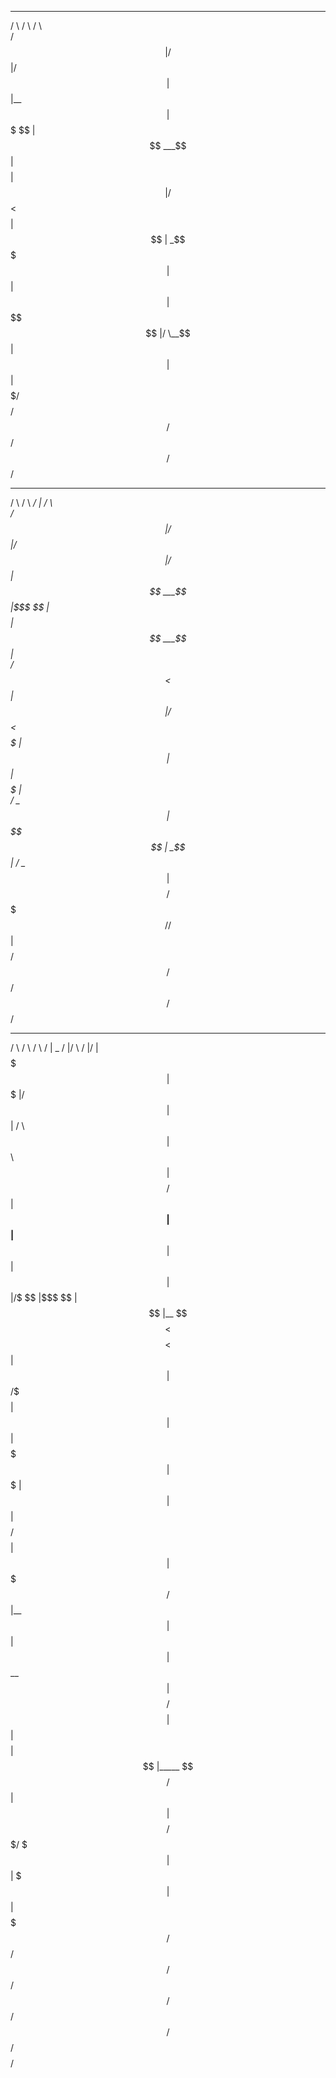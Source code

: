  
   ______    ______    ______                                   
  /      \  /      \  /      \                                  
 /$$$$$$  |/$$$$$$  |/$$$$$$  |                                 
 $$ |__$$ |$$$  \$$ |$$ ___$$ |                                 
 $$    $$ |$$$$  $$ |  /   $$<                                  
 $$$$$$$$ |$$ $$ $$ | _$$$$$  |                                 
 $$ |  $$ |$$ \$$$$ |/  \__$$ |                                 
 $$ |  $$ |$$   $$$/ $$    $$/                                  
 $$/   $$/  $$$$$$/   $$$$$$/                                   
                                                                
                                                                
                                                                
   ______    ______     __     ______                           
  /      \  /      \  _/  |   /      \                          
 /$$$$$$  |/$$$$$$  |/ $$ |  /$$$$$$  |                         
 $$ ___$$ |$$$  \$$ |$$$$ |  $$ ___$$ |                         
   /   $$< $$$$  $$ |  $$ |    /   $$<                          
  _$$$$$  |$$ $$ $$ |  $$ |   _$$$$$  |                         
 /  \__$$ |$$ \$$$$ | _$$ |_ /  \__$$ |                         
 $$    $$/ $$   $$$/ / $$   |$$    $$/                          
  $$$$$$/   $$$$$$/  $$$$$$/  $$$$$$/                           
                                                                
                                                                
                                                                
  _______   _______    ______   __       __  __    __  ________ 
 /       \ /       \  /      \ /  |  _  /  |/  \  /  |/        |
 $$$$$$$  |$$$$$$$  |/$$$$$$  |$$ | / \ $$ |$$  \ $$ |$$$$$$$$/ 
 $$ |__$$ |$$ |__$$ |$$ |  $$ |$$ |/$  \$$ |$$$  \$$ |$$ |__    
 $$    $$< $$    $$< $$ |  $$ |$$ /$$$  $$ |$$$$  $$ |$$    |   
 $$$$$$$  |$$$$$$$  |$$ |  $$ |$$ $$/$$ $$ |$$ $$ $$ |$$$$$/    
 $$ |__$$ |$$ |  $$ |$$ \__$$ |$$$$/  $$$$ |$$ |$$$$ |$$ |_____ 
 $$    $$/ $$ |  $$ |$$    $$/ $$$/    $$$ |$$ | $$$ |$$       |
 $$$$$$$/  $$/   $$/  $$$$$$/  $$/      $$/ $$/   $$/ $$$$$$$$/ 
                                                                
                                                                
                                                                
 

